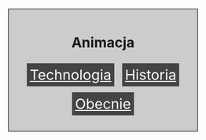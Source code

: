 
<html>
<head>
  <meta charset="utf-8">
  <title>Animacja</title>
  <style>
    body {
      background-image: url(tablet.png);
      background-size: cover;
      background-repeat: no-repeat;
      background-position: center up; /* Dodana linia */
    }
    .container {
      width: 360px;
      margin: 30px auto;
      background-color: #ccc;
      padding: 12px;
      text-align: center;
      border: 1px solid black;
    }
    .word-box {
      display: inline-block;
      background-color: #444;
      color: white;
      padding: 6px;
      margin: 6px;
      font-size: 28.8px;
    }
    nav {
      display: flex;
      justify-content: space-around;
      margin-top: 24px;
    }
    nav a {
      text-decoration: none;
      color: white;
      font-size: 28.8px;
    }
  </style>
</head>
<body>
  <div class="container">
    <h1>Animacja</h1>
    <p>
      <a href="hisoria.html" class="word-box">Technologia</a>
      <a href="hisoria2.html" class="word-box">Historia</a>
      <a href="obecnie.html" class="word-box">Obecnie</a>

